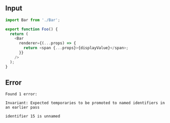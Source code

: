 
## Input

```javascript
import Bar from './Bar';

export function Foo() {
  return (
    <Bar
      renderer={(...props) => {
        return <span {...props}>{displayValue}</span>;
      }}
    />
  );
}

```


## Error

```
Found 1 error:

Invariant: Expected temporaries to be promoted to named identifiers in an earlier pass

identifier 15 is unnamed
```
          
      